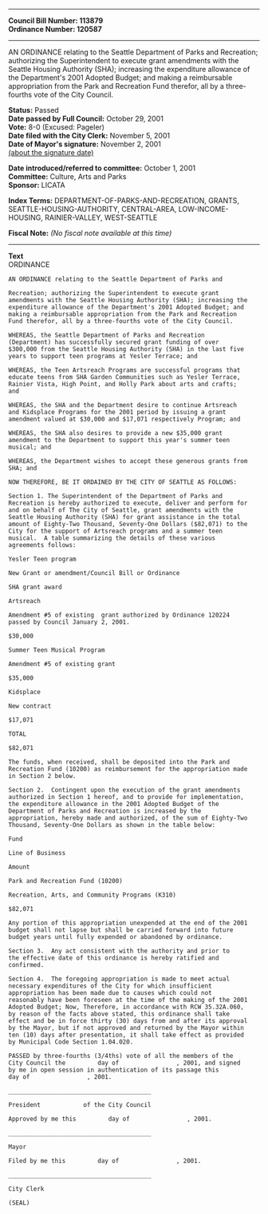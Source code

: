 * * * * *  
  
**Council Bill Number: [](#h0)[](#h2)113879**   
**Ordinance Number: 120587**  
  
* * * * *  
  
AN ORDINANCE relating to the Seattle Department of Parks and Recreation; authorizing the Superintendent to execute grant amendments with the Seattle Housing Authority (SHA); increasing the expenditure allowance of the Department's 2001 Adopted Budget; and making a reimbursable appropriation from the Park and Recreation Fund therefor, all by a three-fourths vote of the City Council.  
  
**Status:** Passed   
**Date passed by Full Council:** October 29, 2001   
**Vote:** 8-0 (Excused: Pageler)   
**Date filed with the City Clerk:** November 5, 2001   
**Date of Mayor's signature:** November 2, 2001   
[(about the signature date)](/~public/approvaldate.htm)   
  
  
**Date introduced/referred to committee:** October 1, 2001   
**Committee:** Culture, Arts and Parks   
**Sponsor:** LICATA   
  
**Index Terms:** DEPARTMENT-OF-PARKS-AND-RECREATION, GRANTS, SEATTLE-HOUSING-AUTHORITY, CENTRAL-AREA, LOW-INCOME-HOUSING, RAINIER-VALLEY, WEST-SEATTLE  
  
**Fiscal Note:** *(No fiscal note available at this time)*  
  
* * * * *  
  
**Text**  
    ORDINANCE  
  
    AN ORDINANCE relating to the Seattle Department of Parks and  
  
    Recreation; authorizing the Superintendent to execute grant  
    amendments with the Seattle Housing Authority (SHA); increasing the  
    expenditure allowance of the Department's 2001 Adopted Budget; and  
    making a reimbursable appropriation from the Park and Recreation  
    Fund therefor, all by a three-fourths vote of the City Council.  
  
    WHEREAS, the Seattle Department of Parks and Recreation  
    (Department) has successfully secured grant funding of over  
    $300,000 from the Seattle Housing Authority (SHA) in the last five  
    years to support teen programs at Yesler Terrace; and  
  
    WHEREAS, the Teen Artsreach Programs are successful programs that  
    educate teens from SHA Garden Communities such as Yesler Terrace,  
    Rainier Vista, High Point, and Holly Park about arts and crafts;  
    and  
  
    WHEREAS, the SHA and the Department desire to continue Artsreach  
    and Kidsplace Programs for the 2001 period by issuing a grant  
    amendment valued at $30,000 and $17,071 respectively Program; and  
  
    WHEREAS, the SHA also desires to provide a new $35,000 grant  
    amendment to the Department to support this year's summer teen  
    musical; and  
  
    WHEREAS, the Department wishes to accept these generous grants from  
    SHA; and  
  
    NOW THEREFORE, BE IT ORDAINED BY THE CITY OF SEATTLE AS FOLLOWS:  
  
    Section 1. The Superintendent of the Department of Parks and  
    Recreation is hereby authorized to execute, deliver and perform for  
    and on behalf of The City of Seattle, grant amendments with the  
    Seattle Housing Authority (SHA) for grant assistance in the total  
    amount of Eighty-Two Thousand, Seventy-One Dollars ($82,071) to the  
    City for the support of Artsreach programs and a summer teen  
    musical.  A table summarizing the details of these various  
    agreements follows:  
  
    Yesler Teen program  
  
    New Grant or amendment/Council Bill or Ordinance  
  
    SHA grant award  
  
    Artsreach  
  
    Amendment #5 of existing  grant authorized by Ordinance 120224  
    passed by Council January 2, 2001.  
  
    $30,000  
  
    Summer Teen Musical Program  
  
    Amendment #5 of existing grant  
  
    $35,000  
  
    Kidsplace  
  
    New contract  
  
    $17,071  
  
    TOTAL  
  
    $82,071  
  
    The funds, when received, shall be deposited into the Park and  
    Recreation Fund (10200) as reimbursement for the appropriation made  
    in Section 2 below.  
  
    Section 2.  Contingent upon the execution of the grant amendments  
    authorized in Section 1 hereof, and to provide for implementation,  
    the expenditure allowance in the 2001 Adopted Budget of the  
    Department of Parks and Recreation is increased by the  
    appropriation, hereby made and authorized, of the sum of Eighty-Two  
    Thousand, Seventy-One Dollars as shown in the table below:  
  
    Fund  
  
    Line of Business  
  
    Amount  
  
    Park and Recreation Fund (10200)  
  
    Recreation, Arts, and Community Programs (K310)  
  
    $82,071  
  
    Any portion of this appropriation unexpended at the end of the 2001  
    budget shall not lapse but shall be carried forward into future  
    budget years until fully expended or abandoned by ordinance.  
  
    Section 3.  Any act consistent with the authority and prior to  
    the effective date of this ordinance is hereby ratified and  
    confirmed.  
  
    Section 4.  The foregoing appropriation is made to meet actual  
    necessary expenditures of the City for which insufficient  
    appropriation has been made due to causes which could not  
    reasonably have been foreseen at the time of the making of the 2001  
    Adopted Budget; Now, Therefore, in accordance with RCW 35.32A.060,  
    by reason of the facts above stated, this ordinance shall take  
    effect and be in force thirty (30) days from and after its approval  
    by the Mayor, but if not approved and returned by the Mayor within  
    ten (10) days after presentation, it shall take effect as provided  
    by Municipal Code Section 1.04.020.  
  
    PASSED by three-fourths (3/4ths) vote of all the members of the  
    City Council the         day of                , 2001, and signed  
    by me in open session in authentication of its passage this  
    day of                , 2001.  
  
    ________________________________________  
  
    President            of the City Council  
  
    Approved by me this         day of                , 2001.  
  
    ________________________________________  
  
    Mayor  
  
    Filed by me this         day of                , 2001.  
  
    ________________________________________  
  
    City Clerk  
  
    (SEAL)  

